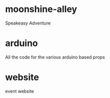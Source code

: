 # moonshine-alley
Speakeasy Adventure


# arduino

All the code for the various arduino based props

# website

event website